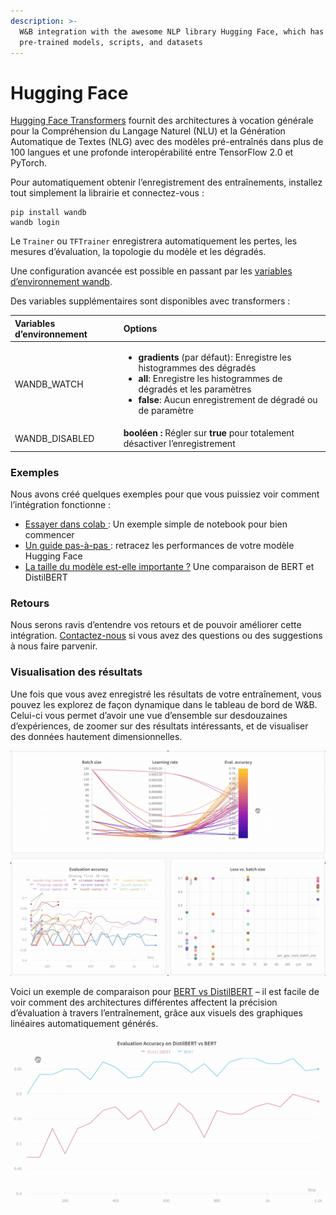 ```yaml
---
description: >-
  W&B integration with the awesome NLP library Hugging Face, which has
  pre-trained models, scripts, and datasets
---
```


# Hugging Face

[Hugging Face Transformers](https://huggingface.co/transformers/) fournit des architectures à vocation générale pour la Compréhension du Langage Naturel \(NLU\) et la Génération Automatique de Textes \(NLG\) avec des modèles pré-entraînés dans plus de 100 langues et une profonde interopérabilité entre TensorFlow 2.0 et PyTorch. ​

Pour automatiquement obtenir l’enregistrement des entraînements, installez tout simplement la librairie et connectez-vous :

```text
pip install wandb
wandb login
```

Le `Trainer` ou `TFTrainer` enregistrera automatiquement les pertes, les mesures d’évaluation, la topologie du modèle et les dégradés.

Une configuration avancée est possible en passant par les [variables d’environnement wandb](https://docs.wandb.com/library/environment-variables).

Des variables supplémentaires sont disponibles avec transformers :

<table>
  <thead>
    <tr>
      <th style="text-align:left">Variables d&#x2019;environnement</th>
      <th style="text-align:left">Options</th>
    </tr>
  </thead>
  <tbody>
    <tr>
      <td style="text-align:left">WANDB_WATCH</td>
      <td style="text-align:left">
        <ul>
          <li><b>gradients</b> (par d&#xE9;faut): Enregistre les histogrammes des d&#xE9;grad&#xE9;s</li>
          <li><b>all</b>: Enregistre les histogrammes de d&#xE9;grad&#xE9;s et les param&#xE8;tres</li>
          <li><b>false</b>: Aucun enregistrement de d&#xE9;grad&#xE9; ou de param&#xE8;tre</li>
        </ul>
      </td>
    </tr>
    <tr>
      <td style="text-align:left">WANDB_DISABLED</td>
      <td style="text-align:left"><b>bool&#xE9;en : </b>R&#xE9;gler sur <b>true</b> pour totalement d&#xE9;sactiver
        l&#x2019;enregistrement</td>
    </tr>
  </tbody>
</table>

### Exemples

Nous avons créé quelques exemples pour que vous puissiez voir comment l’intégration fonctionne :

*  [Essayer dans colab ](https://colab.research.google.com/drive/1NEiqNPhiouu2pPwDAVeFoN4-vTYMz9F8?usp=sharing): Un exemple simple de notebook pour bien commencer
* [Un guide pas-à-pas ](https://app.wandb.ai/jxmorris12/huggingface-demo/reports/A-Step-by-Step-Guide-to-Tracking-Hugging-Face-Model-Performance--VmlldzoxMDE2MTU): retracez les performances de votre modèle Hugging Face
*  [La taille du modèle est-elle importante ?](https://app.wandb.ai/jack-morris/david-vs-goliath/reports/Does-model-size-matter%3F-A-comparison-of-BERT-and-DistilBERT--VmlldzoxMDUxNzU) Une comparaison de BERT et DistilBERT

###  Retours

Nous serons ravis d’entendre vos retours et de pouvoir améliorer cette intégration. [Contactez-nous](https://docs.wandb.ai/company/getting-help) si vous avez des questions ou des suggestions à nous faire parvenir.

### **Visualisation des résultats**

Une fois que vous avez enregistré les résultats de votre entraînement, vous pouvez les explorez de façon dynamique dans le tableau de bord de W&B. Celui-ci vous permet d’avoir une vue d’ensemble sur desdouzaines d’expériences, de zoomer sur des résultats intéressants, et de visualiser des données hautement dimensionnelles.

![](../.gitbook/assets/hf-gif-15%20%282%29%20%282%29%20%283%29%20%283%29%20%283%29%20%281%29%20%281%29%20%281%29%20%281%29%20%284%29.gif)

Voici un exemple de comparaison pour [BERT vs DistilBERT](https://app.wandb.ai/jack-morris/david-vs-goliath/reports/Does-model-size-matter%3F-Comparing-BERT-and-DistilBERT-using-Sweeps--VmlldzoxMDUxNzU) – il est facile de voir comment des architectures différentes affectent la précision d’évaluation à travers l’entraînement, grâce aux visuels des graphiques linéaires automatiquement générés.

![](../.gitbook/assets/gif-for-comparing-bert.gif)

